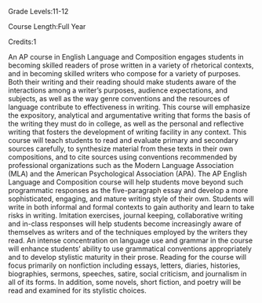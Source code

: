 Grade Levels:11-12

Course Length:Full Year

Credits:1

An AP course in English Language and Composition engages students in becoming skilled readers of prose written in a variety of rhetorical contexts, and in becoming skilled writers who compose for a variety of purposes. Both their writing and their reading should make students aware of the interactions among a writer’s purposes, audience expectations, and subjects, as well as the way genre conventions and the resources of language contribute to effectiveness in writing. This course will emphasize the expository, analytical and argumentative writing that forms the basis of the writing they must do in college, as well as the personal and reflective writing that fosters the development of writing facility in any context. This course will teach students to read and evaluate primary and secondary sources carefully, to synthesize material from these texts in their own compositions, and to cite sources using conventions recommended by professional organizations such as the Modern Language Association (MLA) and the American Psychological Association (APA). The AP English Language and Composition course will help students move beyond such programmatic responses as the five-paragraph essay and develop a more sophisticated, engaging, and mature writing style of their own. Students will write in both informal and formal contexts to gain authority and learn to take risks in writing. Imitation exercises, journal keeping, collaborative writing and in-class responses will help students become increasingly aware of themselves as writers and of the techniques employed by the writers they read. An intense concentration on language use and grammar in the course will enhance students’ ability to use grammatical conventions appropriately and to develop stylistic maturity in their prose. Reading for the course will focus primarily on nonfiction including essays, letters, diaries, histories, biographies, sermons, speeches, satire, social criticism, and journalism in all of its forms. In addition, some novels, short fiction, and poetry will be read and examined for its stylistic choices.